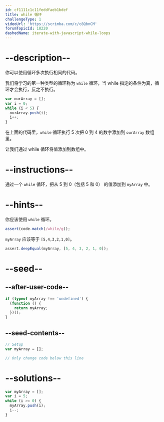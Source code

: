 ```yaml
---
id: cf1111c1c11feddfaeb1bdef
title: while 循环
challengeType: 1
videoUrl: 'https://scrimba.com/c/c8QbnCM'
forumTopicId: 18220
dashedName: iterate-with-javascript-while-loops
---
```


# --description--

你可以使用循环多次执行相同的代码。

我们将学习的第一种类型的循环称为 `while` 循环，当 while 指定的条件为真，循环才会执行，反之不执行。

```js
var ourArray = [];
var i = 0;
while (i < 5) {
  ourArray.push(i);
  i++;
}
```

在上面的代码里，`while` 循环执行 5 次把 0 到 4 的数字添加到 `ourArray` 数组里。

让我们通过 while 循环将值添加到数组中。

# --instructions--

通过一个 `while` 循环，把从 5 到 0（包括 5 和 0） 的值添加到 `myArray` 中。

# --hints--

你应该使用 `while` 循环。

```js
assert(code.match(/while/g));
```

`myArray` 应该等于 `[5,4,3,2,1,0]`。

```js
assert.deepEqual(myArray, [5, 4, 3, 2, 1, 0]);
```

# --seed--

## --after-user-code--

```js
if (typeof myArray !== 'undefined') {
  (function () {
    return myArray;
  })();
}
```

## --seed-contents--

```js
// Setup
var myArray = [];

// Only change code below this line
```

# --solutions--

```js
var myArray = [];
var i = 5;
while (i >= 0) {
  myArray.push(i);
  i--;
}
```

